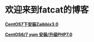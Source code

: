 
<h1 id="欢迎来到fatcat的博客">欢迎来到fatcat的博客</h1>

<p><a href="https://fatcatsk.github.io/CentOS7%E4%B8%8B%E5%AE%89%E8%A3%85Zaibbix3.0.html" target="_blank"><strong>CentOS7下安装Zaibbix3.0</strong></a>
  
<p><a href="https://fatcatsk.github.io/CentOS6%E3%80%817%20yum%20%E5%AE%89%E8%A3%85%E5%8D%87%E7%BA%A7PHP7.0.html" target="_blank"><strong>CentOS6/7 yum 安装/升级PHP7.0</strong></a>
  
